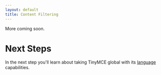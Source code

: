 ```yaml
---
layout: default
title: Content Filtering
---
```


More coming soon.

# Next Steps

In the next step you'll learn about taking TinyMCE global with its [language](../tinymce-in-your-language/) capabilities.

